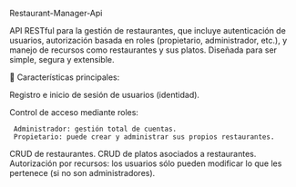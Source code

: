Restaurant-Manager-Api

API RESTful para la gestión de restaurantes, que incluye autenticación de usuarios, autorización basada en roles (propietario, administrador, etc.), y manejo de recursos como restaurantes y sus platos. Diseñada para ser simple, segura y extensible.

🔧 Características principales:

Registro e inicio de sesión de usuarios (identidad).

Control de acceso mediante roles:

     Administrador: gestión total de cuentas.
     Propietario: puede crear y administrar sus propios restaurantes.
CRUD de restaurantes.
CRUD de platos asociados a restaurantes.
Autorización por recursos: los usuarios sólo pueden modificar lo que les pertenece (si no son administradores).
